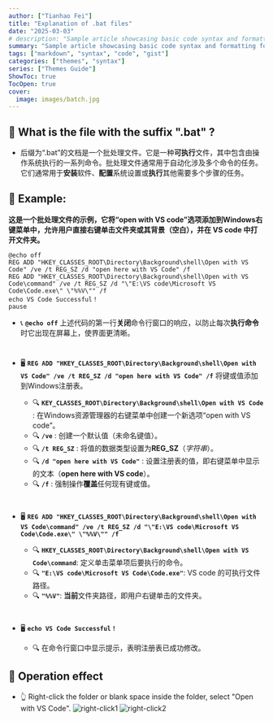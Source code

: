 ```yaml
---
author: ["Tianhao Fei"]
title: "Explanation of .bat files"
date: "2025-03-03"
# description: "Sample article showcasing basic code syntax and formatting for HTML elements."
summary: "Sample article showcasing basic code syntax and formatting for HTML elements."
tags: ["markdown", "syntax", "code", "gist"]
categories: ["themes", "syntax"]
series: ["Themes Guide"]
ShowToc: true
TocOpen: true
cover:
  image: images/batch.jpg
---
```


## :monocle_face: What is the file with the suffix ".bat" ? 

- 后缀为“.bat”的文档是一个批处理文件。它是一种**可执行**文件，其中包含由操作系统执行的一系列命令。批处理文件通常用于自动化涉及多个命令的任务。它们通常用于**安装**软件、**配置**系统设置或**执行**其他需要多个步骤的任务。
## :rocket: Example:
**这是一个批处理文件的示例，它将“open with VS code”选项添加到Windows右键菜单中，允许用户直接右键单击文件夹或其背景（空白），并在 VS code 中打开文件夹。**
```
@echo off
REG ADD "HKEY_CLASSES_ROOT\Directory\Background\shell\Open with VS Code" /ve /t REG_SZ /d "open here with VS Code" /f
REG ADD "HKEY_CLASSES_ROOT\Directory\Background\shell\Open with VS Code\command" /ve /t REG_SZ /d "\"E:\VS code\Microsoft VS Code\Code.exe\" \"%%V\"" /f
echo VS Code Successful！
pause
```

- :telephone_receiver: **`@echo off`** 
上述代码的第一行**关闭**命令行窗口的响应，以防止每次**执行命令**时它出现在屏幕上，使界面更清晰。<p style="margin-bottom:40px;">



- :desktop_computer: **`REG ADD "HKEY_CLASSES_ROOT\Directory\Background\shell\Open with VS Code" /ve /t REG_SZ /d "open here with VS Code" /f`** 
将键或值添加到Windows注册表。
  - :mag: **`KEY_CLASSES_ROOT\Directory\Background\shell\Open with VS Code`** : 在Windows资源管理器的右键菜单中创建一个新选项“open with VS code”。
  - :mag: **`/ve`** : 创建一个默认值（未命名键值）。
  - :mag: **`/t REG_SZ`** : 将值的数据类型设置为**REG_SZ**（*字符串*）。
  - :mag: **`/d "open here with VS Code"`** : 设置注册表的值，即右键菜单中显示的文本（**open here with VS code**）。
  - :mag: **`/f`** : 强制操作**覆盖**任何现有键或值。
  <p style="margin-bottom:40px;">

- :desktop_computer: **`REG ADD "HKEY_CLASSES_ROOT\Directory\Background\shell\Open with VS Code\command" /ve /t REG_SZ /d "\"E:\VS code\Microsoft VS Code\Code.exe\" \"%%V\"" /f`**
  - :mag: **`HKEY_CLASSES_ROOT\Directory\Background\shell\Open with VS Code\command`**: 定义单击菜单项后要执行的命令。
  - :mag: **`"E:\VS code\Microsoft VS Code\Code.exe"`**: VS code 的可执行文件路径。
  - :mag: **`"%%V"`**: **当前**文件夹路径，即用户右键单击的文件夹。
  <p style="margin-bottom:40px;">

- :desktop_computer: **`echo VS Code Successful！`**
  - :mag: 在命令行窗口中显示提示，表明注册表已成功修改。

## :file_folder: Operation effect 
- :point_up_2: Right-click the folder or blank space inside the folder, select "Open with VS Code".
![right-click1](/images/operation1.jpg)
![right-click2](/images/operation2.jpg)